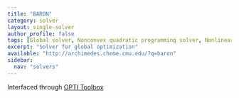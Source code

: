 ```yaml
---
title: "BARON"
category: solver
layout: single-solver
author_profile: false
tags: [Global solver, Nonconvex quadratic programming solver, Nonlinear programming solver]
excerpt: "Solver for global optimization"
available: "http://archimedes.cheme.cmu.edu/?q=baron"
sidebar:
  nav: "solvers"
---
```


Interfaced through [OPTI Toolbox](http://www.i2c2.aut.ac.nz/Wiki/OPTI/)
